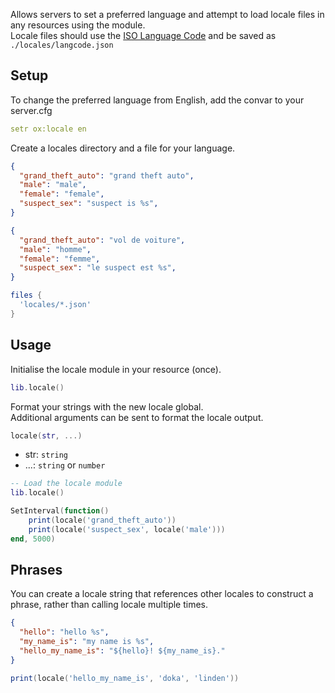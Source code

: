 Allows servers to set a preferred language and attempt to load locale files in any resources using the module.  
Locale files should use the [ISO Language Code](http://www.lingoes.net/en/translator/langcode.htm) and be saved as `./locales/langcode.json`

## Setup
To change the preferred language from English, add the convar to your server.cfg

```yaml
setr ox:locale en
```

Create a locales directory and a file for your language.

```json title="locales/en.json"
{
  "grand_theft_auto": "grand theft auto",
  "male": "male",
  "female": "female",
  "suspect_sex": "suspect is %s",
}
```

```json title="locales/fr.json"
{
  "grand_theft_auto": "vol de voiture",
  "male": "homme",
  "female": "femme",
  "suspect_sex": "le suspect est %s",
}
```

```lua title="fxmanifest.lua"
files {
  'locales/*.json'
}
```

## Usage

Initialise the locale module in your resource (once).

```lua
lib.locale()
```

Format your strings with the new locale global.  
Additional arguments can be sent to format the locale output.

```lua
locale(str, ...)
```

* str: `string`
* ...: `string` or `number`

```lua
-- Load the locale module
lib.locale()

SetInterval(function()
    print(locale('grand_theft_auto'))
    print(locale('suspect_sex', locale('male')))
end, 5000)
```

## Phrases

You can create a locale string that references other locales to construct a phrase, rather than calling locale multiple times.
```json title="locales/en.json"
{
  "hello": "hello %s",
  "my_name_is": "my name is %s",
  "hello_my_name_is": "${hello}! ${my_name_is}."
}
```
```lua
print(locale('hello_my_name_is', 'doka', 'linden'))
```
